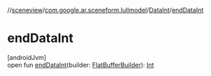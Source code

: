 //[sceneview](../../../index.md)/[com.google.ar.sceneform.lullmodel](../index.md)/[DataInt](index.md)/[endDataInt](end-data-int.md)

# endDataInt

[androidJvm]\
open fun [endDataInt](end-data-int.md)(builder: [FlatBufferBuilder](../../com.google.flatbuffers/-flat-buffer-builder/index.md)): [Int](https://kotlinlang.org/api/latest/jvm/stdlib/kotlin/-int/index.html)
